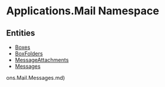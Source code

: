 ﻿---
uid: Applications.Mail
---
# Applications.Mail Namespace

## Entities
- [Boxes](Applications.Mail.Boxes.md)  
- [BoxFolders](Applications.Mail.BoxFolders.md)  
- [MessageAttachments](Applications.Mail.MessageAttachments.md)  
- [Messages](Applications.Mail.Messages.md)  

ons.Mail.Messages.md)  


